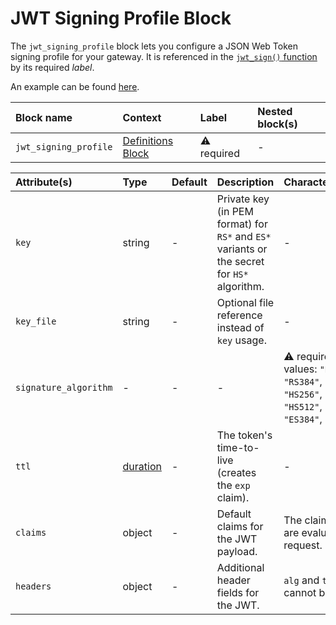 # JWT Signing Profile Block

The `jwt_signing_profile` block lets you configure a JSON Web Token signing
profile for your gateway. It is referenced in the [`jwt_sign()` function](#functions)
by its required _label_.

An example can be found
[here](https://github.com/avenga/couper-examples/blob/master/creating-jwt/README.md).

| Block name            | Context                                 | Label            | Nested block(s) |
|:----------------------|:----------------------------------------|:-----------------|:----------------|
| `jwt_signing_profile` | [Definitions Block](#definitions-block) | &#9888; required | -               |

| Attribute(s)          | Type                  | Default | Description                                                                                 | Characteristic(s)                                                                                                                 | Example                                       |
|:----------------------|:----------------------|:--------|:--------------------------------------------------------------------------------------------|:----------------------------------------------------------------------------------------------------------------------------------|:----------------------------------------------|
| `key`                 | string                | -       | Private key (in PEM format) for `RS*` and `ES*` variants or the secret for `HS*` algorithm. | -                                                                                                                                 | -                                             |
| `key_file`            | string                | -       | Optional file reference instead of `key` usage.                                             | -                                                                                                                                 | -                                             |
| `signature_algorithm` | -                     | -       | -                                                                                           | &#9888; required. Valid values: `"RS256"`, `"RS384"`, `"RS512"`, `"HS256"`, `"HS384"`, `"HS512"`, `"ES256"`, `"ES384"`, `"ES512"` | -                                             |
| `ttl`                 | [duration](#duration) | -       | The token's time-to-live (creates the `exp` claim).                                         | -                                                                                                                                 | -                                             |
| `claims`              | object                | -       | Default claims for the JWT payload.                                                         | The claim values are evaluated per request.                                                                                       | `claims = { iss = "https://the-issuer.com" }` |
| `headers`             | object                | -       | Additional header fields for the JWT.                                                       | `alg` and `typ` cannot be set.                                                                                                    | `headers = { kid = "my-key-id" }`             |
